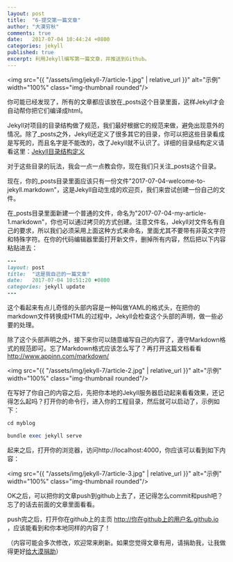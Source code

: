 ```yaml
---
layout: post
title:  "6-提交第一篇文章"
author: "大漠穷秋"
comments: true
date:   2017-07-04 10:44:24 +0800
categories: jekyll
published: true
excerpt: 利用Jekyll编写第一篇文章，并推送到Github。
---
```


<img src="{{ "/assets/img/jekyll-7/article-1.jpg" | relative_url }}" alt="示例" width="100%" class="img-thumbnail rounded"/>

你可能已经发现了，所有的文章都应该放在_posts这个目录里面，这样Jekyll才会自动帮你把它们编译成html。

Jekyll对项目的目录结构做了规范，我们最好根据它的规范来做，避免出现意外的情况。除了_posts之外，Jekyll还定义了很多其它的目录，你可以把这些目录看成是写死的，而且名字是不能改的，改了Jekyll就不认识了。详细的目录结构定义请看这里：[Jekyll目录结构定义](https://jekyllrb.com/docs/structure/)

对于这些目录的玩法，我会一点一点教会你，现在我们只关注_posts这个目录。

现在，你的_posts目录里面应该只有一份文件"2017-07-04-welcome-to-jekyll.markdown"，这是Jekyll自动生成的欢迎页，我们来尝试创建一份自己的文件。

在_posts目录里面新建一个普通的文件，命名为"2017-07-04-my-article-1.markdown"，你也可以通过拷贝的方式创建。注意文件名，Jekyll对文件名有自己的要求，所以我们必须采用上面这种方式来命名，里面尤其不要带有非英文字符和特殊字符。在你的代码编辑器里面打开新文件，删掉所有内容，然后把以下内容粘贴进去：

```ruby
---
layout: post
title:  "这是我自己的一篇文章"
date:   2017-07-04 10:51:20 +0800
categories: jekyll update
---
```

这个看起来有点儿奇怪的头部内容是一种叫做YAML的格式头，在把你的markdown文件转换成HTML的过程中，Jekyll会检查这个头部的声明，做一些必要的处理。

除了这个头部声明之外，接下来你可以随意编写自己的内容了，遵守Markdown格式的规范即可。忘了Markdown格式应该怎么写了？再打开这篇文档看看<a href="http://www.appinn.com/markdown/" target="_blank">http://www.appinn.com/markdown/</a>

<img src="{{ "/assets/img/jekyll-7/article-2.jpg" | relative_url }}" alt="示例" width="100%" class="img-thumbnail rounded"/>

在写好了你自己的内容之后，先把你本地的Jekyll服务器启动起来看看效果，还记得怎么起吗？打开你的命令行，进入你的工程目录，然后就可以启动了，示例如下：

```ruby
cd myblog

bundle exec jekyll serve
```

起来之后，打开你的浏览器，访问http://localhost:4000，你应该可以看到如下内容：

<img src="{{ "/assets/img/jekyll-7/article-3.jpg" | relative_url }}" alt="示例" width="100%" class="img-thumbnail rounded"/>

OK之后，可以把你的文章push到github上去了，还记得怎么commit和push吧？忘了的话去前面的文章里面看看。

push完之后，打开你在github上的主页 http://你在github上的用户名.github.io ，应该能看到和你本地同样的内容了！

（内容可能会多次修改，欢迎常来刷新。如果您觉得文章有用，请捐助我，让我做得更好<a href="http://damoqiongqiu.github.io/donate/index.html">给大漠捐助</a>）